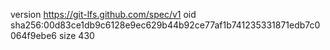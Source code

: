 version https://git-lfs.github.com/spec/v1
oid sha256:00d83ce1db9c6128e9ec629b44b92ce77af1b741235331871edb7c0064f9ebe6
size 430
